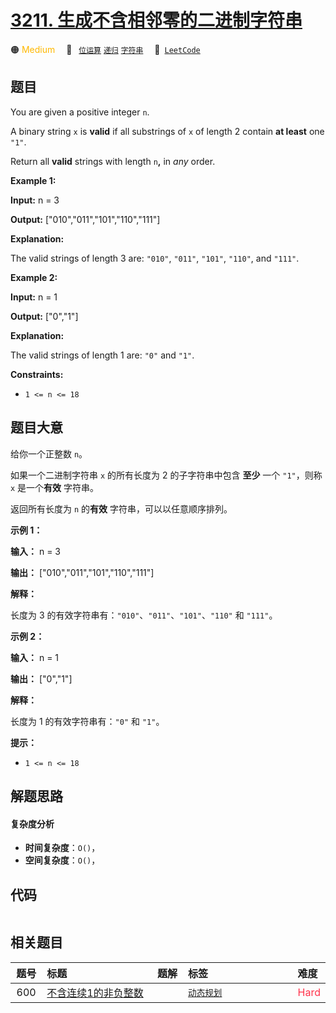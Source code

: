 # [3211. 生成不含相邻零的二进制字符串](https://leetcode.com/problems/generate-binary-strings-without-adjacent-zeros)

🟠 <font color=#ffb800>Medium</font>&emsp; 🔖&ensp; [`位运算`](/leetcode/outline/tag/bit-manipulation.md) [`递归`](/leetcode/outline/tag/recursion.md) [`字符串`](/leetcode/outline/tag/string.md)&emsp; 🔗&ensp;[`LeetCode`](https://leetcode.com/problems/generate-binary-strings-without-adjacent-zeros)


## 题目

You are given a positive integer `n`.

A binary string `x` is **valid** if all substrings of `x` of length 2 contain
**at least** one `"1"`.

Return all **valid** strings with length `n`**,** in _any_ order.



**Example 1:**

**Input:** n = 3

**Output:** ["010","011","101","110","111"]

**Explanation:**

The valid strings of length 3 are: `"010"`, `"011"`, `"101"`, `"110"`, and
`"111"`.

**Example 2:**

**Input:** n = 1

**Output:** ["0","1"]

**Explanation:**

The valid strings of length 1 are: `"0"` and `"1"`.



**Constraints:**

  * `1 <= n <= 18`


## 题目大意

给你一个正整数 `n`。

如果一个二进制字符串 `x` 的所有长度为 2 的子字符串中包含 **至少** 一个 `"1"`，则称 `x` 是一个**有效** 字符串。

返回所有长度为 `n` 的**有效** 字符串，可以以任意顺序排列。



**示例 1：**

**输入：** n = 3

**输出：** ["010","011","101","110","111"]

**解释：**

长度为 3 的有效字符串有：`"010"`、`"011"`、`"101"`、`"110"` 和 `"111"`。

**示例 2：**

**输入：** n = 1

**输出：** ["0","1"]

**解释：**

长度为 1 的有效字符串有：`"0"` 和 `"1"`。



**提示：**

  * `1 <= n <= 18`


## 解题思路

#### 复杂度分析

- **时间复杂度**：`O()`，
- **空间复杂度**：`O()`，

## 代码

```javascript

```

## 相关题目

| 题号 | 标题 | 题解 | 标签 | 难度 |
| :------: | :------ | :------: | :------ | :------ |
| 600 | [不含连续1的非负整数](https://leetcode.com/problems/non-negative-integers-without-consecutive-ones) |  |  [`动态规划`](/leetcode/outline/tag/dynamic-programming.md) | <font color=#ff334b>Hard</font> |

<style>
.blue {
    background-color: #096dd9;
    padding: 0.25rem 0.5rem;
    margin: 0;
    font-size: 0.85em;
    border-radius: 3px;
    color: white;
    font-weight: 500;
}
table th:first-of-type { width: 10%; }
table th:nth-of-type(2) { width: 35%; }
table th:nth-of-type(3) { width: 10%; }
table th:nth-of-type(4) { width: 35%; }
table th:nth-of-type(5) { width: 10%; }
</style>
